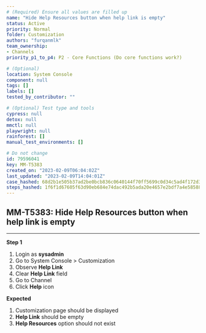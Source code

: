 ```yaml
---
# (Required) Ensure all values are filled up
name: "Hide Help Resources button when help link is empty"
status: Active
priority: Normal
folder: Customization
authors: "furqanmlk"
team_ownership:
- Channels
priority_p1_to_p4: P2 - Core Functions (Do core functions work?)

# (Optional)
location: System Console
component: null
tags: []
labels: []
tested_by_contributor: ""

# (Optional) Test type and tools
cypress: null
detox: null
mmctl: null
playwright: null
rainforest: []
manual_test_environments: []

# Do not change
id: 79596041
key: MM-T5383
created_on: "2023-02-09T06:04:02Z"
last_updated: "2023-02-09T14:04:01Z"
case_hashed: 68d2b1e505b37ad2be0bcb836c0640144f70ff5699c0d34c5ad4f172d3c4e94a7053e1467b8ee7ef06c9a84304fbb4f3
steps_hashed: 1f6f1d67605f63d90eb684e74dac492b5ada20e4657e2bdf7a4e585887b70aa97cf92c988bb282fc134e26c4d775d199
---
```


<!-- (Auto-generated) Based on frontmatter's "key" and "name" -->

## MM-T5383: Hide Help Resources button when help link is empty

---

**Step 1**

1. Login as **sysadmin**
2. Go to System Console > Customization
3. Observe **Help Link**
4. Clear **Help Link** field
5. Go to Channel
6. Click **Help** icon

**Expected**

1. Customization page should be displayed
2. **Help Link** should be empty
3. **Help Resources** option should not exist
